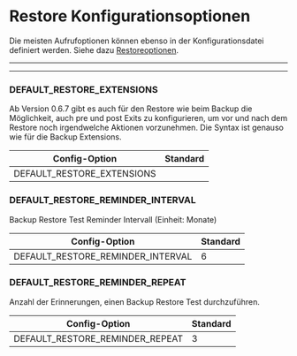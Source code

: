 # Restore Konfigurationsoptionen

Die meisten Aufrufoptionen können ebenso in der Konfigurationsdatei
definiert werden. Siehe dazu [Restoreoptionen](restore-options.md).

<div class="table-wrapper-for-options">

------------------

<!-- toc -->

------------------

### DEFAULT_RESTORE_EXTENSIONS

Ab Version 0.6.7 gibt es auch für den Restore wie beim Backup die Möglichkeit,
auch pre und post Exits zu konfigurieren, um vor und nach dem Restore noch
irgendwelche Aktionen vorzunehmen. Die Syntax ist genauso wie für die Backup
Extensions.

| Config-Option              | Standard |
|----------------------------|----------|
| DEFAULT_RESTORE_EXTENSIONS |          |


### DEFAULT_RESTORE_REMINDER_INTERVAL

Backup Restore Test Reminder Intervall (Einheit: Monate)

| Config-Option              | Standard |
|----------------------------|----------|
| DEFAULT_RESTORE_REMINDER_INTERVAL | 6 |

### DEFAULT_RESTORE_REMINDER_REPEAT

Anzahl der Erinnerungen, einen Backup Restore Test durchzuführen.

| Config-Option              | Standard |
|----------------------------|----------|
| DEFAULT_RESTORE_REMINDER_REPEAT | 3   |

</div>

[.status]: restructured

